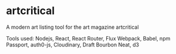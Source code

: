 # artcritical
A modern art listing tool for the art magazine artcritical

Tools used:
Nodejs, React, React Router, Flux
Webpack, Babel, npm
Passport, auth0-js, Cloudinary, Draft
Bourbon Neat, d3
